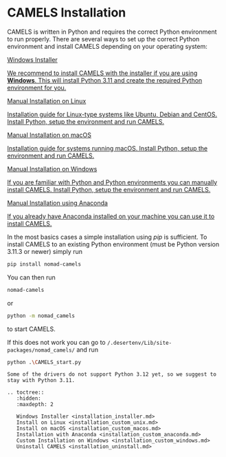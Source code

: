 # CAMELS Installation

CAMELS is written in Python and requires the correct Python environment to run properly. There are several ways to set up the correct Python environment and install CAMELS depending on your operating system:

<div class="box-container">
  <a href="installation_installer.html" class="box">
    <span class="box-title">Windows Installer</span>
    <p class="box-content">We recommend to install CAMELS with the installer if you are using <strong>Windows</strong>. This will install Python 3.11 and create the required Python environment for you.</p>
  </a>
  <a href="installation_custom_unix.html" class="box">
    <span class="box-title">Manual Installation on Linux</span>
    <p class="box-content">Installation guide for Linux-type systems like Ubuntu, Debian and CentOS. Install Python, setup the environment and run CAMELS.</p>
  </a>
  <a href="installation_custom_macos.html" class="box">
    <span class="box-title">Manual Installation on macOS</span>
    <p class="box-content">Installation guide for systems running macOS. Install Python, setup the environment and run CAMELS.</p>
  </a>

  <a href="installation_custom_windows.html" class="box">
    <span class="box-title">Manual Installation on Windows</span>
    <p class="box-content">If you are familiar with Python and Python environments you can manually install CAMELS. Install Python, setup the environment and run CAMELS.</p>
  </a>

  <a href="installation_custom_anaconda/installation_custom_anaconda.html" class="box">
    <span class="box-title">Manual Installation using Anaconda</span>
    <p class="box-content">If you already have Anaconda installed on your machine you can use it to install CAMELS.</p>
  </a>

</div>

In the most basics cases a simple installation using _pip_ is sufficient. To install CAMELS to an existing Python environment (must be Python version 3.11.3 or newer) simply run

```bash
pip install nomad-camels
```

You can then run 

```bash
nomad-camels
```

 or  

```bash
python -m nomad_camels
```

to start CAMELS.



If this does not work you can go to `/.desertenv/Lib/site-packages/nomad_camels/` and run

```bash
python .\CAMELS_start.py
```

```{warning}
Some of the drivers do not support Python 3.12 yet, so we suggest to stay with Python 3.11.
```

```{eval-rst}
.. toctree::
   :hidden:
   :maxdepth: 2

   Windows Installer <installation_installer.md>
   Install on Linux <installation_custom_unix.md>
   Install on macOS <installation_custom_macos.md>
   Installation with Anaconda <installation_custom_anaconda.md>
   Custom Installation on Windows <installation_custom_windows.md>
   Uninstall CAMELS <installation_uninstall.md>
```
